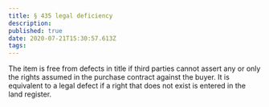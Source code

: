 ```yaml
---
title: § 435 legal deficiency
description: 
published: true
date: 2020-07-21T15:30:57.613Z
tags: 
---
```


The item is free from defects in title if third parties cannot assert any or only the rights assumed in the purchase contract against the buyer. It is equivalent to a legal defect if a right that does not exist is entered in the land register.
